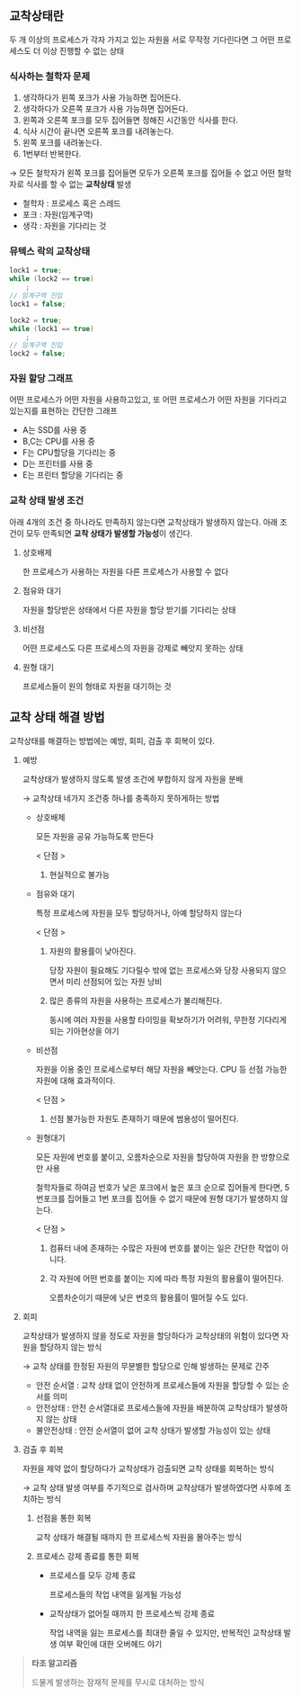 ## 교착상태란

두 개 이상의 프로세스가 각자 가지고 있는 자원을 서로 무작정 기다린다면 그 어떤 프로세스도 더 이상 진행할 수 없는 상태

### 식사하는 철학자 문제

1. 생각하다가 왼쪽 포크가 사용 가능하면 집어든다.
2. 생각하다가 오른쪽 포크가 사용 가능하면 집어든다.
3. 왼쪽과 오른쪽 포크를 모두 집어들면 정해진 시간동안 식사를 한다.
4. 식사 시간이 끝나면 오른쪽 포크를 내려놓는다.
5. 왼쪽 포크를 내려놓는다.
6. 1번부터 반복한다.

→ 모든 철학자가 왼쪽 포크를 집어들면 모두가 오른쪽 포크를 집어들 수 없고 어떤 철학자로 식사를 할 수 없는 **교착상태** 발생

- 철학자 : 프로세스 혹은 스레드
- 포크 : 자원(임계구역)
- 생각 : 자원을 기다리는 것

### 뮤텍스 락의 교착상태

```java
lock1 = true;
while (lock2 == true)
	;
// 임계구역 진입
lock1 = false;
```

```java
lock2 = true;
while (lock1 == true)
	;
// 임계구역 진입
lock2 = false;
```

### 자원 할당 그래프

어떤 프로세스가 어떤 자원을 사용하고있고, 또 어떤 프로세스가 어떤 자원을 기다리고 있는지를 표현하는 간단한 그래프

- A는 SSD를 사용 중
- B,C는 CPU를 사용 중
- F는 CPU할당을 기다리는 중
- D는 프린터를 사용 중
- E는 프린터 할당을 기다리는 중

### 교착 상태 발생 조건

아래 4개의 조건 중 하나라도 만족하지 않는다면 교착상태가 발생하지 않는다. 아래 조건이 모두 만족되면 **교착 상태가 발생할 가능성**이 생긴다.

1. 상호배제
    
    한 프로세스가 사용하는 자원을 다른 프로세스가 사용할 수 없다
    
2. 점유와 대기
    
    자원을 할당받은 상태에서 다른 자원을 할당 받기를 기다리는 상태
    
3. 비선점
    
    어떤 프로세스도 다른 프로세스의 자원을 강제로 빼앗지 못하는 상태
    
4. 원형 대기
    
    프로세스들이 원의 형태로 자원을 대기하는 것
    

## 교착 상태 해결 방법

교착상태를 해결하는 방법에는 예방, 회피, 검출 후 회복이 있다.

1. 예방
    
    교착상태가 발생하지 않도록 발생 조건에 부합하지 않게 자원을 분배
    
    → 교착상태 네가지 조건중 하나를 충족하지 못하게하는 방법
    
    - 상호배제
        
        모든 자원을 공유 가능하도록 만든다
        
        < 단점 >
        
        1. 현실적으로 불가능
    - 점유와 대기
        
        특정 프로세스에 자원을 모두 할당하거나, 아예 할당하지 않는다
        
        < 단점 >
        
        1. 자원의 활용률이 낮아진다.
            
            당장 자원이 필요해도 기다릴수 밖에 없는 프로세스와 당장 사용되지 않으면서 미리 선점되어 있는 자원 낭비
            
        2. 많은 종류의 자원을 사용하는 프로세스가 불리해진다.
            
            동시에 여러 자원을 사용할 타이밍을 확보하기가 어려워, 무한정 기다리게 되는 기아현상을 야기
            
    - 비선점
        
        자원을 이용 중인 프로세스로부터 해당 자원을 빼앗는다. CPU 등 선점 가능한 자원에 대해 효과적이다.
        
        < 단점 >
        
        1. 선점 불가능한 자원도 존재하기 때문에 범용성이 떨어진다.
    - 원형대기
        
        모든 자원에 번호를 붙이고, 오름차순으로 자원을 할당하여 자원을 한 방향으로만 사용
        
        철학자들로 하여금 번호가 낮은 포크에서 높은 포크 순으로 집어들게 한다면, 5번포크를 집어들고 1번 포크를 집어들 수 없기 때문에 원형 대기가 발생하지 않는다.
        
        < 단점 >
        
        1. 컴퓨터 내에 존재하는 수많은 자원에 번호를 붙이는 일은 간단한 작업이 아니다.
        2. 각 자원에 어떤 번호를 붙이는 지에 따라 특정 자원의 활용률이 떨어진다.
            
            오름차순이기 때문에 낮은 번호의 활용률이 떨어질 수도 있다.
            
        
2. 회피
    
    교착상태가 발생하지 않을 정도로 자원을 할당하다가 교착상태의 위험이 있다면 자원을 할당하지 않는 방식
    
    → 교착 상태를 한정된 자원의 무분별한 할당으로 인해 발생하는 문제로 간주
    
    - 안전 순서열 : 교착 상태 없이 안전하게 프로세스들에 자원을 할당할 수 있는 순서를 의미
    - 안전상태 : 안전 순서열대로 프로세스들에 자원을 배분하여 교착상태가 발생하지 않는 상태
    - 불안전상태 : 안전 순서열이 없어 교착 상태가 발생할 가능성이 있는 상태
3. 검출 후 회복
    
    자원을 제약 없이 할당하다가 교착상태가 검출되면 교착 상태를 회복하는 방식
    
    → 교착 상태 발생 여부를 주기적으로 검사하며 교착상태가 발생하였다면 사후에 조치하는 방식
    
    1. 선점을 통한 회복
        
        교착 상태가 해결될 때까지 한 프로세스씩 자원을 몰아주는 방식
        
    2. 프로세스 강제 종료를 통한 회복
        - 프로세스를 모두 강제 종료
            
            프로세스들의 작업 내역을 잃게될 가능성
            
        - 교착상태가 없어질 때까지 한 프로세스씩 강제 종료
            
            작업 내역을 잃는 프로세스를 최대한 줄일 수 있지만, 반복적인 교착상태 발생 여부 확인에 대한 오버헤드 야기
            

> **타조 알고리즘**
> 
> 
> 드물게 발생하는 잠재적 문제를 무시로 대처하는 방식
>

